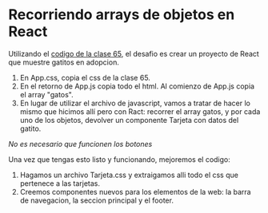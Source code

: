 # Recorriendo arrays de objetos en React

Utilizando el [codigo de la clase 65](https://github.com/malerey/clase-65-), el desafio es crear un proyecto de React que muestre gatitos en adopcion. 

1) En App.css, copia el css de la clase 65. 
2) En el retorno de App.js copia todo el html. Al comienzo de App.js copia el array "gatos". 
3) En lugar de utilizar el archivo de javascript, vamos a tratar de hacer lo mismo que hicimos allí pero con Ract: recorrer el array gatos, y por cada uno de los objetos, devolver un componente Tarjeta con datos del gatito. 

*No es necesario que funcionen los botones* 

Una vez que tengas esto listo y funcionando, mejoremos el codigo:

1. Hagamos un archivo Tarjeta.css y extraigamos alli todo el css que pertenece a las tarjetas. 
2. Creemos componentes nuevos para los elementos de la web: la barra de navegacion, la seccion principal y el footer. 
